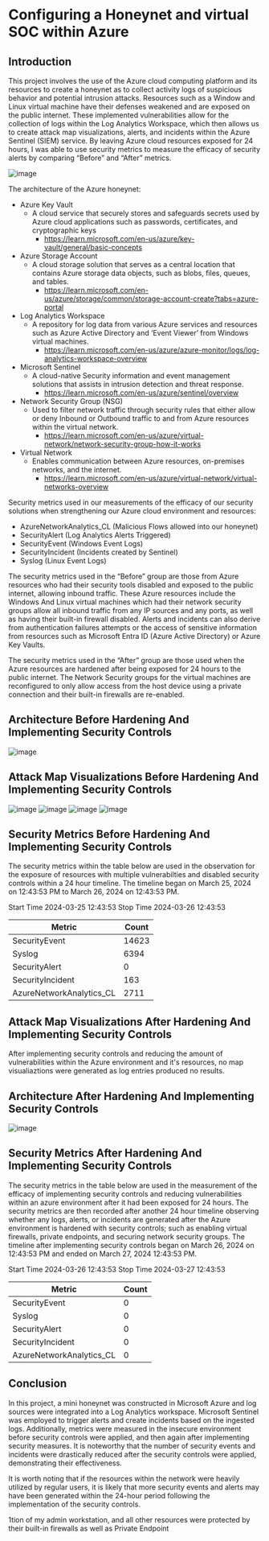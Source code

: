 # Configuring a Honeynet and virtual SOC within Azure 

## Introduction

This project involves the use of the Azure cloud computing platform and its resources to create a honeynet as to collect activity logs of suspicious behavior and potential intrusion attacks. Resources such as a Window and Linux virtual machine have their defenses weakened and are exposed on the public internet. These implemented vulnerabilities allow for the collection of logs within the Log Analytics Workspace, which then allows us to create attack map visualizations, alerts, and incidents within the Azure Sentinel (SIEM) service. By leaving Azure cloud resources exposed for 24 hours, I was able to use security metrics to measure the efficacy of security alerts by comparing “Before” and “After” metrics.

![image](https://github.com/Chaac9/AzureHoneynet_ActiveSoc/assets/98796264/d6f42e60-6b2c-4290-bd14-6c44b8ff25db)


The architecture of the Azure honeynet:
-	Azure Key Vault
    -	A cloud service that securely stores and safeguards secrets used by Azure cloud applications such as passwords, certificates, and cryptographic keys
        -	https://learn.microsoft.com/en-us/azure/key-vault/general/basic-concepts
-	Azure Storage Account
    -	A cloud storage solution that serves as a central location that contains Azure storage data objects, such as blobs, files, queues, and tables.
        -	https://learn.microsoft.com/en-us/azure/storage/common/storage-account-create?tabs=azure-portal
-	Log Analytics Workspace
    -	A repository for log data from various Azure services and resources such as Azure Active Directory  and ‘Event Viewer’ from Windows virtual machines.
        -	https://learn.microsoft.com/en-us/azure/azure-monitor/logs/log-analytics-workspace-overview
-	Microsoft Sentinel
    -	A cloud-native Security information and event management solutions that assists in intrusion detection and threat response.
        -	https://learn.microsoft.com/en-us/azure/sentinel/overview
-	Network Security Group (NSG)
    -	Used to filter network traffic through security rules that either allow or deny Inbound or Outbound traffic to and from Azure resources within the virtual network.
        -	https://learn.microsoft.com/en-us/azure/virtual-network/network-security-group-how-it-works
-	Virtual Network
    -	Enables communication between Azure resources, on-premises networks, and the internet.
        -	https://learn.microsoft.com/en-us/azure/virtual-network/virtual-networks-overview

Security metrics used in our measurements of the efficacy of our security solutions when strengthening our Azure cloud environment and resources:
-	AzureNetworkAnalytics_CL (Malicious Flows allowed into our honeynet)
-	SecurityAlert (Log Analytics Alerts Triggered)
-	SecurityEvent (Windows Event Logs)
-	SecurityIncident (Incidents created by Sentinel)
-	Syslog (Linux Event Logs)

The security metrics used in the “Before” group are those from Azure resources who had their security tools disabled and exposed to the public internet, allowing inbound traffic. These Azure resources include the Windows And Linux virtual machines which had their network security groups allow all inbound traffic from any IP sources and any ports, as well as having their built-in firewall disabled. Alerts and incidents can also derive from authentication failures attempts or the access of sensitive information from resources such as Microsoft Entra ID (Azure Active Directory) or Azure Key Vaults. 

The security metrics used in the “After” group are those used when the Azure resources are hardened after being exposed for 24 hours to the public internet. The Network Security groups for the virtual machines are reconfigured to only allow access from the host device using a private connection and their built-in firewalls are re-enabled. 

## Architecture Before Hardening And Implementing Security Controls
![image](https://github.com/Chaac9/AzureHoneynet_ActiveSoc/assets/98796264/c8887777-1ccc-4b08-8171-dda867f20d2d)


## Attack Map Visualizations Before Hardening And Implementing Security Controls
![image](https://github.com/Chaac9/AzureHoneynet_ActiveSoc/assets/98796264/bb12261e-bf7e-4baa-ab2c-0d61b05c3dbe)
![image](https://github.com/Chaac9/AzureHoneynet_ActiveSoc/assets/98796264/ddb8f7be-648e-433e-bfa8-ceb0e82a5ffe)
![image](https://github.com/Chaac9/AzureHoneynet_ActiveSoc/assets/98796264/995ed817-167f-430d-8619-5d1068df2c6f)
![image](https://github.com/Chaac9/AzureHoneynet_ActiveSoc/assets/98796264/ce6f4962-9c53-4ebb-84e4-73fc58136b7a)

## Security Metrics Before Hardening And Implementing Security Controls

The security metrics within the table below are used in the observation for the exposure of resources with multiple vulnerabilties and disabled security controls within a 24 hour timeline. The timeline began on March 25, 2024 on 12:43:53 PM to March 26, 2024 on 12:43:53 PM.

Start Time 2024-03-25 12:43:53
Stop Time 2024-03-26 12:43:53

| Metric                   | Count
| ------------------------ | -----
| SecurityEvent            | 14623
| Syslog                   | 6394
| SecurityAlert            | 0
| SecurityIncident         | 163
| AzureNetworkAnalytics_CL | 2711

## Attack Map Visualizations After Hardening And Implementing Security Controls

After implementing security controls and reducing the amount of vulnerabilities within the Azure environment and it's resources, no map visualiaztions were generated as log entries produced no results.  

## Architecture After Hardening And Implementing Security Controls
![image](https://github.com/Chaac9/AzureHoneynet_ActiveSoc/assets/98796264/e944791f-bdae-4acf-8ab0-bcc1c3a89413)



## Security Metrics After Hardening And Implementing Security Controls

The security metrics in the table below are used in the measurement of the efficacy of implementing security controls and reducing vulnerabilities within an azure environment after it had been exposed for 24 hours. The security metrics are then recorded after another 24 hour timeline observing whether any logs, alerts, or incidents are generated after the Azure environment is hardened with security controls; such as enabling virtual firewalls, private endpoints, and securing network security groups. The timeline after implementing security controls began on March 26, 2024 on 12:43:53 PM and ended on March 27, 2024 12:43:53 PM. 

Start Time 2024-03-26 12:43:53
Stop Time	2024-03-27 12:43:53

| Metric                   | Count
| ------------------------ | -----
| SecurityEvent            | 0
| Syslog                   | 0
| SecurityAlert            | 0
| SecurityIncident         | 0
| AzureNetworkAnalytics_CL | 0

## Conclusion

In this project, a mini honeynet was constructed in Microsoft Azure and log sources were integrated into a Log Analytics workspace. Microsoft Sentinel was employed to trigger alerts and create incidents based on the ingested logs. Additionally, metrics were measured in the insecure environment before security controls were applied, and then again after implementing security measures. It is noteworthy that the number of security events and incidents were drastically reduced after the security controls were applied, demonstrating their effectiveness.

It is worth noting that if the resources within the network were heavily utilized by regular users, it is likely that more security events and alerts may have been generated within the 24-hour period following the implementation of the security controls.

1tion of my admin workstation, and all other resources were protected by their built-in firewalls as well as Private Endpoint
